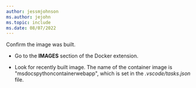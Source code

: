 ```yaml
---
author: jessmjohnson
ms.author: jejohn
ms.topic: include
ms.date: 08/07/2022
---
```


Confirm the image was built.

* Go to the **IMAGES** section of the Docker extension.

* Look for recently built image.  The name of the container image is "msdocspythoncontainerwebapp", which is set in the *.vscode/tasks.json* file. 
